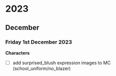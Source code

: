 # 2023
## December
### Friday 1st December 2023
**Characters**

- [ ] add surprised_blush expression images to MC (school_uniform/no_blazer)
